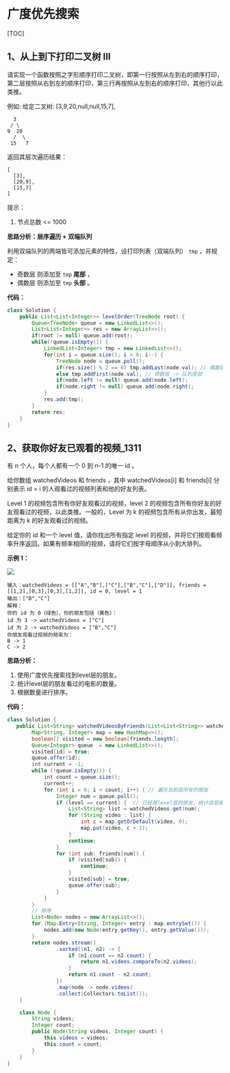 # 广度优先搜索

[TOC]

## 1、从上到下打印二叉树 III

请实现一个函数按照之字形顺序打印二叉树，即第一行按照从左到右的顺序打印，第二层按照从右到左的顺序打印，第三行再按照从左到右的顺序打印，其他行以此类推。

例如:
给定二叉树: [3,9,20,null,null,15,7],

```
  3
 / \
9  20
  /  \
 15   7
```


返回其层次遍历结果：

```
[
  [3],
  [20,9],
  [15,7]
]
```


提示：

1. 节点总数 <= 1000

**思路分析：层序遍历 + 双端队列**

利用双端队列的两端皆可添加元素的特性，设打印列表（双端队列） `tmp` ，并规定：

- 奇数层 则添加至 `tmp` **尾部** ，
- 偶数层 则添加至 `tmp` **头部** 。

**代码：**

```java
class Solution {
    public List<List<Integer>> levelOrder(TreeNode root) {
        Queue<TreeNode> queue = new LinkedList<>();
        List<List<Integer>> res = new ArrayList<>();
        if(root != null) queue.add(root);
        while(!queue.isEmpty()) {
            LinkedList<Integer> tmp = new LinkedList<>();
            for(int i = queue.size(); i > 0; i--) {
                TreeNode node = queue.poll();
                if(res.size() % 2 == 0) tmp.addLast(node.val); // 偶数层 -> 队列头部
                else tmp.addFirst(node.val); // 奇数层 -> 队列尾部
                if(node.left != null) queue.add(node.left);
                if(node.right != null) queue.add(node.right);
            }
            res.add(tmp);
        }
        return res;
    }
}
```

## 2、获取你好友已观看的视频_1311

有 n 个人，每个人都有一个  0 到 n-1 的唯一 id 。

给你数组 watchedVideos  和 friends ，其中 watchedVideos[i]  和 friends[i] 分别表示 id = i 的人观看过的视频列表和他的好友列表。

Level 1 的视频包含所有你好友观看过的视频，level 2 的视频包含所有你好友的好友观看过的视频，以此类推。一般的，Level 为 k 的视频包含所有从你出发，最短距离为 k 的好友观看过的视频。

给定你的 id  和一个 level 值，请你找出所有指定 level 的视频，并将它们按观看频率升序返回。如果有频率相同的视频，请将它们按字母顺序从小到大排列。

**示例 1：**

 ![](/Users/didi/Desktop/zyk/Java_BigData/Java/DataStructureAndAlgorithm/img/1311_0.png)

```
输入：watchedVideos = [["A","B"],["C"],["B","C"],["D"]], friends = [[1,2],[0,3],[0,3],[1,2]], id = 0, level = 1
输出：["B","C"] 
解释：
你的 id 为 0（绿色），你的朋友包括（黄色）：
id 为 1 -> watchedVideos = ["C"] 
id 为 2 -> watchedVideos = ["B","C"] 
你朋友观看过视频的频率为：
B -> 1 
C -> 2
```

**思路分析：**

1. 使用广度优先搜索找到level层的朋友。
2. 统计level层的朋友看过的电影的数量。
3. 根据数量进行排序。

**代码：**

```java
class Solution {
   public List<String> watchedVideosByFriends(List<List<String>> watchedVideos, int[][] friends, int id, int level) {
        Map<String, Integer> map = new HashMap<>();
        boolean[] visited = new boolean[friends.length];
        Queue<Integer> queue  = new LinkedList<>();
        visited[id] = true;
        queue.offer(id);
        int current = -1;
        while (!queue.isEmpty()) {
            int count = queue.size();
            current++;
            for (int i = 0; i < count; i++) { // 遍历当前层所有的朋友
                Integer num = queue.poll();
                if (level == current) {  // 已经是level层的朋友，统计该层朋友观看电影的数量
                    List<String> list = watchedVideos.get(num);
                    for (String video : list) {
                        int c = map.getOrDefault(video, 0);
                        map.put(video, c + 1);
                    }
                    continue;
                }
                for (int sub: friends[num]) {
                    if (visited[sub]) {
                        continue;
                    }
                    visited[sub] = true;
                    queue.offer(sub);
                }
            }
        }
        // 排序
        List<Node> nodes = new ArrayList<>();
        for (Map.Entry<String, Integer> entry : map.entrySet()) {
            nodes.add(new Node(entry.getKey(), entry.getValue()));
        }
        return nodes.stream()
                .sorted((n1, n2) -> {
                    if (n1.count == n2.count) {
                        return n1.videos.compareTo(n2.videos);
                    }
                    return n1.count - n2.count;
                })
                .map(node -> node.videos)
                .collect(Collectors.toList());
    }

    class Node {
        String videos;
        Integer count;
        public Node(String videos, Integer count) {
            this.videos = videos;
            this.count = count;
        }
    }
}
```

